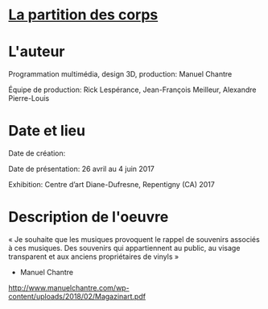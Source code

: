# [La partition des corps](http://www.manuelchantre.com/fr/la-partition-des-corps/)

# L'auteur

Programmation multimédia, design 3D, production: Manuel Chantre

Équipe de production: Rick Lespérance, Jean-François Meilleur, Alexandre Pierre-Louis

# Date et lieu

Date de création: 

Date de présentation: 26 avril au 4 juin 2017

Exhibition:  Centre d’art Diane-Dufresne, Repentigny (CA) 2017

# Description de l'oeuvre

« Je souhaite que les musiques provoquent le rappel de souvenirs associés à ces musiques. Des souvenirs qui appartiennent au public, au visage transparent et aux anciens propriétaires de vinyls »

- Manuel Chantre
  
http://www.manuelchantre.com/wp-content/uploads/2018/02/Magazinart.pdf
